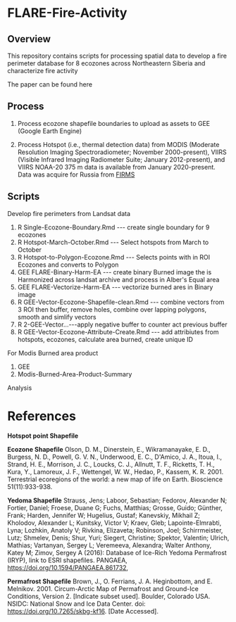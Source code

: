 # FLARE-Fire-Activity

## Overview
This repository contains scripts for processing spatial data to develop a fire perimeter database for 8 ecozones across Northeastern Siberia and characterize fire activity

The paper can be found here

## Process

1. Process ecozone shapefile boundaries to upload as assets to GEE (Google Earth Engine)

2. Process Hotspot (i.e., thermal detection data) from MODIS (Moderate Resolution Imaging Spectroradiometer; November 2000-present), VIIRS (Visible Infrared Imaging Radiometer Suite; January 2012-present), and VIIRS NOAA-20 375 m data is available from January 2020-present. Data was acquire for Russia from [FIRMS](https://firms.modaps.eosdis.nasa.gov/download/create.php)


## Scripts

Develop fire perimeters from Landsat data

1. R Single-Ecozone-Boundary.Rmd --- create single boundary for 9 ecozones
2. R Hotspot-March-October.Rmd --- Select hotspots from March to October
3. R Hotspot-to-Polygon-Ecozone.Rmd --- Selects points with in  ROI Ecozones and converts  to Polygon
4. GEE FLARE-Binary-Harm-EA ---  create binary Burned image the is Harmonized  across landsat archive and process in Alber's Equal area
5. GEE FLARE-Vectorize-Harm-EA --- vectorize burned  ares in Binary image
6. R GEE-Vector-Ecozone-Shapefile-clean.Rmd --- combine vectors  from 3 ROI then buffer, remove holes, combine over lapping polygons, smooth and simlify vectors
7. R 2-GEE-Vector...---apply negative buffer to counter act previous buffer
8. R GEE-Vector-Ecozone-Attribute-Create.Rmd --- add attribiutes from hotspots, ecozones, calculate area burned, create unique ID


For Modis Burned area product
1. GEE
2. Modis-Burned-Area-Product-Summary

Analysis


# References
**Hotspot point Shapefile**

**Ecozone Shapefile**
Olson, D. M., Dinerstein, E., Wikramanayake, E. D., Burgess, N. D., Powell, G. V. N., Underwood, E. C., D'Amico, J. A., Itoua, I., Strand, H. E., Morrison, J. C., Loucks, C. J., Allnutt, T. F., Ricketts, T. H., Kura, Y., Lamoreux, J. F., Wettengel, W. W., Hedao, P., Kassem, K. R. 2001. Terrestrial ecoregions of the world: a new map of life on Earth. Bioscience 51(11):933-938.

**Yedoma Shapefile**
Strauss, Jens; Laboor, Sebastian; Fedorov, Alexander N; Fortier, Daniel; Froese, Duane G; Fuchs, Matthias; Grosse, Guido; Günther, Frank; Harden, Jennifer W; Hugelius, Gustaf; Kanevskiy, Mikhail Z; Kholodov, Alexander L; Kunitsky, Victor V; Kraev, Gleb; Lapointe-Elmrabti, Lyna; Lozhkin, Anatoly V; Rivkina, Elizaveta; Robinson, Joel; Schirrmeister, Lutz; Shmelev, Denis; Shur, Yuri; Siegert, Christine; Spektor, Valentin; Ulrich, Mathias; Vartanyan, Sergey L; Veremeeva, Alexandra; Walter Anthony, Katey M; Zimov, Sergey A (2016): Database of Ice-Rich Yedoma Permafrost (IRYP), link to ESRI shapefiles. PANGAEA, https://doi.org/10.1594/PANGAEA.861732,

**Permafrost Shapefile**
Brown, J., O. Ferrians, J. A. Heginbottom, and E. Melnikov. 2001. Circum-Arctic Map of Permafrost and Ground-Ice Conditions, Version 2. [Indicate subset used]. Boulder, Colorado USA. NSIDC: National Snow and Ice Data Center. doi: https://doi.org/10.7265/skbg-kf16. [Date Accessed].
